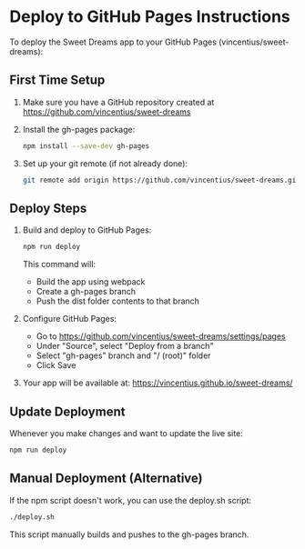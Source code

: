 # Deploy to GitHub Pages Instructions

To deploy the Sweet Dreams app to your GitHub Pages (vincentius/sweet-dreams):

## First Time Setup

1. Make sure you have a GitHub repository created at https://github.com/vincentius/sweet-dreams

2. Install the gh-pages package:
   ```bash
   npm install --save-dev gh-pages
   ```

3. Set up your git remote (if not already done):
   ```bash
   git remote add origin https://github.com/vincentius/sweet-dreams.git
   ```

## Deploy Steps

1. Build and deploy to GitHub Pages:
   ```bash
   npm run deploy
   ```

   This command will:
   - Build the app using webpack
   - Create a gh-pages branch
   - Push the dist folder contents to that branch

2. Configure GitHub Pages:
   - Go to https://github.com/vincentius/sweet-dreams/settings/pages
   - Under "Source", select "Deploy from a branch"
   - Select "gh-pages" branch and "/ (root)" folder
   - Click Save

3. Your app will be available at: https://vincentius.github.io/sweet-dreams/

## Update Deployment

Whenever you make changes and want to update the live site:

```bash
npm run deploy
```

## Manual Deployment (Alternative)

If the npm script doesn't work, you can use the deploy.sh script:

```bash
./deploy.sh
```

This script manually builds and pushes to the gh-pages branch.